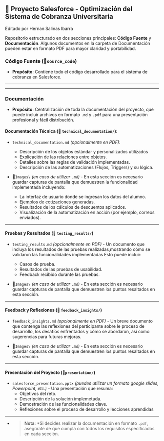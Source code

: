 ## 📁 Proyecto Salesforce - Optimización del Sistema de Cobranza Universitaria
Editado por Hernan Salinas Ibarra

Repositorio estructurado en dos secciones principales: **Código Fuente** y **Documentación**. Algunos documentos en la carpeta de Documentación pueden estar en formato PDF para mayor claridad y portabilidad.

### Código Fuente (📁`source_code`)
- **Propósito**: Contiene todo el código desarrollado para el sistema de cobranza en Salesforce.
---
---

### Documentación
- **Propósito**: Centralización de toda la documentación del proyecto, que puede incluir archivos en formato `.md` y `.pdf` para una presentación profesional y fácil distribución. 

#### Documentación Técnica (📁 `technical_documentation/`):
  - `technical_documentation.md` *(opcionalmente en PDF)*: 
    -   Descripción de los objetos estándar y personalizados utilizados
    - Explicación de las relaciones entre objetos.
    - Detalles sobre las reglas de validación implementadas.
    -  Descripción de las automatizaciones (Flujos, Triggers) y su lógica.

  - 📁`Images\` *(en caso de utilizar `.md`)* - En esta sección es necesario guardar capturas de pantalla que demuestren la funcionalidad implementada incluyendo: 
    - La interfaz de usuario donde se ingresan los datos del alumno.
    - Ejemplos de cotizaciones generadas.
    - Resultados de los cálculos de descuentos aplicados.
    - Visualización de la automatización en acción (por ejemplo, correos enviados).


---
#### Pruebas y Resultados (📁 `testing_results/`)
  - `testing_results.md` *(opcionalmente en PDF)* - Un documento que incluya los resultados de las pruebas realizadas,mostrando cómo se validaron las funcionalidades implementadas Esto
puede incluir:
      - Casos de prueba.
      - Resultados de las pruebas de usabilidad.
      - Feedback recibido durante las pruebas.

  - 📁`Images\` *(en caso de utilizar `.md`)* - En esta sección es necesario guardar capturas de pantalla que demuestren los puntos resaltados en esta sección.
---
#### Feedback y Reflexiones (📁 `feedback_insights/`)
  - `feedback_insights.md` *(opcionalmente en PDF)* - Un breve documento que contenga las reflexiones del participante sobre le proceso de desarrollo, los desafíos enfrentados y cómo se abordaron, así como sugerencias para futuras mejoras. 

  - 📁`Images\` *(en caso de utilizar `.md`)* - En esta sección es necesario guardar capturas de pantalla que demuestren los puntos resaltados en esta sección.
---

#### Presentación del Proyecto (📁`presentation/`)
  - `salesforce_presentation.pptx` *(puedes utilizar un formato google slides, Powerpoint, etc.)* - Una presentación que resuma:
      - Objetivos del reto.
      - Descripción de la solución implemetada.
      - Demostración de las funcionalidades clave.
      - Reflexiones sobre el proceso de desarrollo y lecciones aprendidas

---

- > **Nota**: *Si decides realizar la documentación en formato `.pdf`, asegúrate de que cumpla con todos los requisitos especificados en cada sección.
